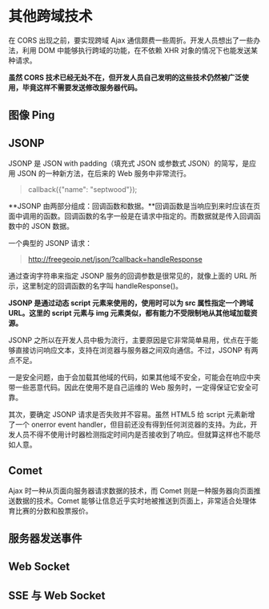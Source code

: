 # 其他跨域技术

在 CORS 出现之前，要实现跨域 Ajax 通信颇费一些周折。开发人员想出了一些办法，利用 DOM 中能够执行跨域的功能，在不依赖 XHR 对象的情况下也能发送某种请求。

**虽然 CORS 技术已经无处不在，但开发人员自己发明的这些技术仍然被广泛使用，毕竟这样不需要发送修改服务器代码。**

## 图像 Ping

## JSONP

JSONP 是 JSON with padding（填充式 JSON 或参数式 JSON）的简写，是应用 JSON 的一种新方法，在后来的 Web 服务中非常流行。

> callback({"name": "septwood"});

**JSONP 由两部分组成：回调函数和数据。**回调函数是当响应到来时应该在页面中调用的函数。回调函数的名字一般是在请求中指定的。而数据就是传入回调函数中的 JSON 数据。

一个典型的 JSONP 请求：

> <http://freegeoip.net/json/?callback=handleResponse>

通过查询字符串来指定 JSONP 服务的回调参数是很常见的，就像上面的 URL 所示，这里制定的回调函数的名字叫 handleResponse()。

**JSONP 是通过动态 script 元素来使用的，使用时可以为 src 属性指定一个跨域 URL。这里的 script 元素与 img 元素类似，都有能力不受限制地从其他域加载资源。**

JSONP 之所以在开发人员中极为流行，主要原因是它非常简单易用，优点在于能够直接访问响应文本，支持在浏览器与服务器之间双向通信。不过，JSONP 有两点不足。

一是安全问题，由于会加载其他域的代码，如果其他域不安全，可能会在响应中夹带一些恶意代码。因此在使用不是自己运维的 Web 服务时，一定得保证它安全可靠。

其次，要确定 JSONP 请求是否失败并不容易。虽然 HTML5 给 script 元素新增了一个 onerror event handler，但目前还没有得到任何浏览器的支持。为此，开发人员不得不使用计时器检测指定时间内是否接收到了响应。但就算这样也不能尽如人意。

## Comet

Ajax 时一种从页面向服务器请求数据的技术，而 Comet 则是一种服务器向页面推送数据的技术。Comet 能够让信息近乎实时地被推送到页面上，非常适合处理体育比赛的分数和股票报价。

## 服务器发送事件

## Web Socket

## SSE 与 Web Socket
